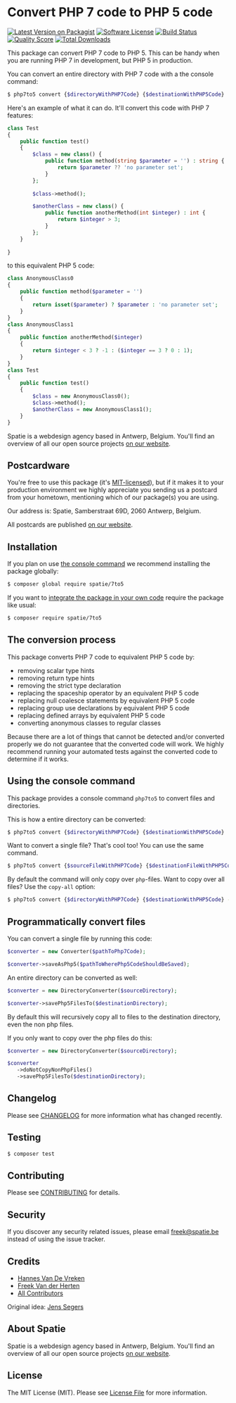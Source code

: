 # Convert PHP 7 code to PHP 5 code

[![Latest Version on Packagist](https://img.shields.io/packagist/v/spatie/7to5.svg?style=flat-square)](https://packagist.org/packages/spatie/7to5)
[![Software License](https://img.shields.io/badge/license-MIT-brightgreen.svg?style=flat-square)](LICENSE.md)
[![Build Status](https://img.shields.io/travis/spatie/7to5/master.svg?style=flat-square)](https://travis-ci.org/spatie/7to5)
[![Quality Score](https://img.shields.io/scrutinizer/g/spatie/7to5.svg?style=flat-square)](https://scrutinizer-ci.com/g/spatie/7to5)
[![Total Downloads](https://img.shields.io/packagist/dt/spatie/7to5.svg?style=flat-square)](https://packagist.org/packages/spatie/7to5)

This package can convert PHP 7 code to PHP 5. This can be handy when you are running PHP 7 in development, but
PHP 5 in production.

You can convert an entire directory with PHP 7 code with a the console command:

```bash
$ php7to5 convert {$directoryWithPHP7Code} {$destinationWithPHP5Code}
```

Here's an example of what it can do. It'll convert this code with PHP 7 features:
```php
class Test
{
    public function test()
    {
        $class = new class() {
            public function method(string $parameter = '') : string {
                return $parameter ?? 'no parameter set';
            }
        };
        
        $class->method();

        $anotherClass = new class() {
            public function anotherMethod(int $integer) : int {
                return $integer > 3;
            }
        };
    }
            
}

```

to this equivalent PHP 5 code:

```php 
class AnonymousClass0
{
    public function method($parameter = '')
    {
        return isset($parameter) ? $parameter : 'no parameter set';
    }
}
class AnonymousClass1
{
    public function anotherMethod($integer)
    {
        return $integer < 3 ? -1 : ($integer == 3 ? 0 : 1);
    }
}
class Test
{
    public function test()
    {
        $class = new AnonymousClass0();
        $class->method();
        $anotherClass = new AnonymousClass1();
    }
}
```

Spatie is a webdesign agency based in Antwerp, Belgium. You'll find an overview of all our open source projects [on our website](https://spatie.be/opensource).

## Postcardware

You're free to use this package (it's [MIT-licensed](LICENSE.md)), but if it makes it to your production environment we highly appreciate you sending us a postcard from your hometown, mentioning which of our package(s) you are using.

Our address is: Spatie, Samberstraat 69D, 2060 Antwerp, Belgium.

All postcards are published [on our website](https://spatie.be/en/opensource/postcards).

## Installation

If you plan on use [the console command](#using-the-console-command) we recommend installing the package globally:

``` bash
$ composer global require spatie/7to5
```

If you want to [integrate the package in your own code](#programmatically-convert-files) require the package like usual:

``` bash
$ composer require spatie/7to5
```

## The conversion process

This package converts PHP 7 code to equivalent PHP 5 code by:

- removing scalar type hints
- removing return type hints
- removing the strict type declaration
- replacing the spaceship operator by an equivalent PHP 5 code
- replacing null coalesce statements by equivalent PHP 5 code
- replacing group use declarations by equivalent PHP 5 code
- replacing defined arrays by equivalent PHP 5 code
- converting anonymous classes to regular classes

Because there are a lot of things that cannot be detected and/or converted properly we do not guarantee that the converted code will work. We highly recommend running your automated tests against the converted code to determine if it works.

## Using the console command

This package provides a console command `php7to5` to convert files and directories.

This is how a entire directory can be converted:

```bash
$ php7to5 convert {$directoryWithPHP7Code} {$destinationWithPHP5Code}
```

Want to convert a single file? That's cool too! You can use the same command.

```bash
$ php7to5 convert {$sourceFileWithPHP7Code} {$destinationFileWithPHP5Code}
```

By default the command will only copy over `php`-files. Want to copy over all files? Use the `copy-all` option:
 
```bash
$ php7to5 convert {$directoryWithPHP7Code} {$destinationWithPHP5Code} --copy-all
```

## Programmatically convert files

You can convert a single file by running this code:

```php
$converter = new Converter($pathToPhp7Code);

$converter->saveAsPhp5($pathToWherePhp5CodeShouldBeSaved);
```

An entire directory can be converted as well:

```php 
$converter = new DirectoryConverter($sourceDirectory);

$converter->savePhp5FilesTo($destinationDirectory);
```

By default this will recursively copy all to files to the destination directory, even the non php files.

If you only want to copy over the php files do this:

```php 
$converter = new DirectoryConverter($sourceDirectory);

$converter
   ->doNotCopyNonPhpFiles()
   ->savePhp5FilesTo($destinationDirectory);
```

## Changelog

Please see [CHANGELOG](CHANGELOG.md) for more information what has changed recently.

## Testing

``` bash
$ composer test
```

## Contributing

Please see [CONTRIBUTING](.github/CONTRIBUTING.md) for details.

## Security

If you discover any security related issues, please email freek@spatie.be instead of using the issue tracker.

## Credits

- [Hannes Van De Vreken](https://twitter.com/hannesvdvreken)
- [Freek Van der Herten](https://github.com/freekmurze)
- [All Contributors](../../contributors)

Original idea: [Jens Segers](https://twitter.com/jenssegers)

## About Spatie
Spatie is a webdesign agency based in Antwerp, Belgium. You'll find an overview of all our open source projects [on our website](https://spatie.be/opensource).

## License

The MIT License (MIT). Please see [License File](LICENSE.md) for more information.
